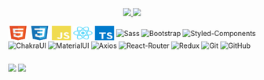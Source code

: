 <div align="center">
  <a href="https://github.com/Bruno-Messias-B-S">
  <img height="180em" src="https://github-readme-stats.vercel.app/api?username=Bruno-Messias-B-S&show_icons=true&theme=dracula&include_all_commits=true&count_private=true"/>
  <img height="180em" src="https://github-readme-stats.vercel.app/api/top-langs/?username=Bruno-Messias-B-S&layout=compact&langs_count=7&theme=dracula"/>
</div>
  
<div style="display: inline-block;"><br>          
  <img align="center" alt="HTML" height="30" width="40" src="https://raw.githubusercontent.com/devicons/devicon/master/icons/html5/html5-original.svg">
  <img align="center" alt="CSS" height="30" width="40" src="https://raw.githubusercontent.com/devicons/devicon/master/icons/css3/css3-original.svg">
  <img align="center" alt="Js" height="30" width="40" src="https://raw.githubusercontent.com/devicons/devicon/master/icons/javascript/javascript-plain.svg">
  <img align="center" alt="ReactJS" height="30" width="40" src="https://raw.githubusercontent.com/devicons/devicon/master/icons/react/react-original.svg">
  <img align="center" alt="Typescript" height="30" width="40" src="https://raw.githubusercontent.com/devicons/devicon/master/icons/typescript/typescript-original.svg">
  <img align="center" alt="Sass" height="33" width="40" src="https://cdn.jsdelivr.net/gh/devicons/devicon/icons/sass/sass-original.svg">
  <img align="center" alt="Bootstrap" height="35" width="40" src="https://cdn.jsdelivr.net/gh/devicons/devicon/icons/bootstrap/bootstrap-original.svg">
  <img align="center" alt="Styled-Components" height="30" width="40" src="https://avatars.githubusercontent.com/u/20658825?s=200&v=4">
  <img align="center" alt="ChakraUI" height="30" width="40" margin="20px" src="https://bestofjs.org/logos/chakra-ui.dark.svg">
  <img align="center" alt="MaterialUI" height="30" width="40" src="https://cdn.jsdelivr.net/gh/devicons/devicon/icons/materialui/materialui-original.svg">
  <img align="center" alt="Axios" height="38" width="40" src="https://avatars.githubusercontent.com/u/32372333?s=200&v=4">
  <img align="center" alt="React-Router" height="30" width="40" src="https://www.svgrepo.com/show/354262/react-router.svg">
  <img align="center" alt="Redux" height="30" width="40" src="https://cdn.jsdelivr.net/gh/devicons/devicon/icons/redux/redux-original.svg">
  <img align="center" alt="Git" height="30" width="40" src="https://cdn.jsdelivr.net/gh/devicons/devicon/icons/git/git-original.svg">
  <img align="center" alt="GitHub" height="30" width="40" src="https://cdn.jsdelivr.net/gh/devicons/devicon/icons/github/github-original.svg">
</div>
  
  ##
  
<div> 
  <a href="mailto:bs.bruno.messias@gmail.com"><img src="https://img.shields.io/badge/-Gmail-%23333?style=for-the-badge&logo=gmail&logoColor=red" target="_blank"></a>
  <a href="https://www.linkedin.com/in/bruno-messias-bs/" target="_blank"><img src="https://img.shields.io/badge/LinkedIn-0077B5?style=for-the-badge&logo=linkedin&logoColor=white"></a>
</div>
